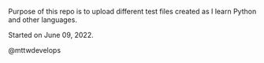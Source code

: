 Purpose of this repo is to upload different test files created as I learn Python and other languages.

Started on June 09, 2022.

@mttwdevelops